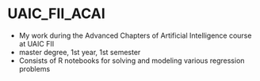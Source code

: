 # UAIC_FII_ACAI
 * My work during the Advanced Chapters of Artificial Intelligence course at UAIC FII
 * master degree, 1st year, 1st semester
 * Consists of R notebooks for solving and modeling various regression problems
